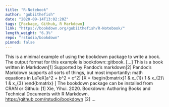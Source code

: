```yaml
---
title: "R-Notebook"
author: "gubiithefish"
date: "2020-09-14T13:02:20Z"
tags: [Package, Github, R Markdown]
link: "https://bookdown.org/gubiithefish/R-Notebook/"
length_weight: "6.3%"
repo: "rstudio/bookdown"
pinned: false
---
```


This is a minimal example of using the bookdown package to write a book. The output format for this example is bookdown::gitbook. [...] This is a book written in Markdown[1]
Supported by Pandoc’s markdown[2] Pandoc’s Markdown supports all sorts of things, but most importantly: math equations in LaTeX\[a^2 + b^2 = c^2\]
\[X = \begin{bmatrix}1 & x_{1}\\
1 & x_{2}\\
1 & x_{3}
\end{bmatrix}
\] The bookdown package can be installed from CRAN or Github: [1] Xie, Yihui. 2020. Bookdown: Authoring Books and Technical Documents with R Markdown. https://github.com/rstudio/bookdown [2] ...
